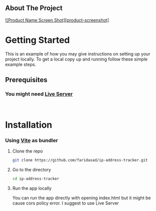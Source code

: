 ## About The Project

[![Product Name Screen Shot][product-screenshot]](https://example.com)

# Getting Started

This is an example of how you may give instructions on setting up your project locally.
To get a local copy up and running follow these simple example steps.

## Prerequisites

### You might need [Live Server](https://github.com/ritwickdey/vscode-live-server)
&nbsp;
# Installation

### Using [Vite](https://vitejs.dev/) as bundler

1. Clone the repo

   ```sh
   git clone https://github.com/faridasad/ip-address-tracker.git
   ```
2. Go to the directory

   ```sh
   cd ip-address-tracker
   ```
3. Run the app locally

    You can run the app directly with opening index.html but it might be cause cors policy error. I suggest to use Live Server
